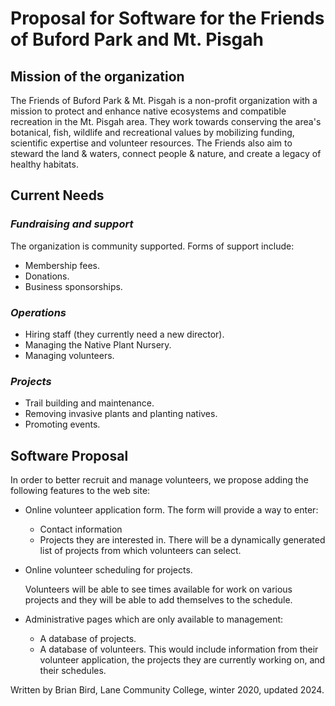 # Proposal for Software for the Friends of Buford Park and Mt. Pisgah

## Mission of the organization

The Friends of Buford Park & Mt. Pisgah is a non-profit organization  with a mission to protect and enhance native ecosystems and compatible recreation in the Mt. Pisgah area. They work towards conserving the area's botanical, fish, wildlife and recreational values by mobilizing funding, scientific expertise and volunteer resources. The Friends also aim to steward the land & waters, connect people & nature, and create a legacy of healthy habitats.

## Current Needs

### *Fundraising and support*

The organization is community supported. Forms of support include:

- Membership fees.
- Donations.
- Business sponsorships.

### *Operations*

- Hiring staff (they currently need a new director).
- Managing the Native Plant Nursery.
- Managing volunteers.

### *Projects*

- Trail building and maintenance.
- Removing invasive plants and planting natives.
- Promoting events.

## Software Proposal

In order to better recruit and manage volunteers, we propose adding the following features to the web site:

- Online volunteer application form. The form will provide a way to enter:

  - Contact information
  - Projects they are interested in. There will be a dynamically generated list of projects from which volunteers can select.

- Online volunteer scheduling for projects.

  Volunteers will be able to see times available for work on various projects and they will be able to add themselves to the schedule.

- Administrative pages which are only available to management:

  - A database of projects.
  - A database of volunteers. This would include information from their volunteer application, the projects they are currently working on, and their schedules. 



Written by Brian Bird, Lane Community College, winter 2020, updated <time>2024</time>.
